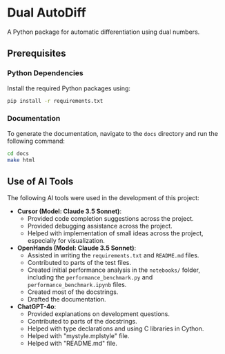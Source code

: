 # Dual AutoDiff

A Python package for automatic differentiation using dual numbers.

## Prerequisites

### Python Dependencies
Install the required Python packages using:
```bash
pip install -r requirements.txt
```

### Documentation

To generate the documentation, navigate to the `docs` directory and run the following command:
```bash
cd docs
make html
```

## Use of AI Tools

The following AI tools were used in the development of this project:

- **Cursor (Model: Claude 3.5 Sonnet)**: 
  - Provided code completion suggestions across the project.
  - Provided debugging assistance across the project.
  - Helped with implementation of small ideas across the project, especially for visualization.
- **OpenHands (Model: Claude 3.5 Sonnet)**: 
  - Assisted in writing the `requirements.txt` and `README.md` files.
  - Contributed to parts of the test files. 
  - Created initial performance analysis in the `notebooks/` folder, including the `performance_benchmark.py` and `performance_benchmark.ipynb` files.
  - Created most of the docstrings.
  - Drafted the documentation.
- **ChatGPT-4o**: 
  - Provided explanations on development questions.
  - Contributed to parts of the docstrings.
  - Helped with type declarations and using C libraries in Cython.
  - Helped with "mystyle.mplstyle" file.
  - Helped with "README.md" file.